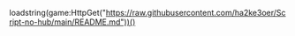 loadstring(game:HttpGet("https://raw.githubusercontent.com/ha2ke3oer/Script-no-hub/main/README.md"))() 
